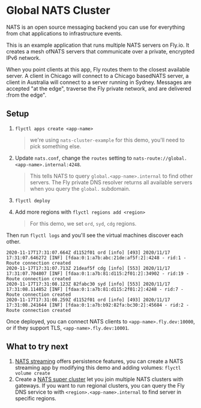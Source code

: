 # Global NATS Cluster

NATS is an open source messaging backend you can use for everything from chat applications to infrastructure events. 

This is an example application that runs multiple NATS servers on Fly.io. It creates a mesh ofNATS servers that communicate over a private, encrypted IPv6 network.

When you point clients at this app, Fly routes them to the closest available server. A client in Chicago will connect to a Chicago basedNATS server, a client in Australia will connect to a server running in Sydney. Messages are accepted "at the edge", traverse the Fly private network, and are delivered :from the edge".

## Setup

1. `flyctl apps create <app-name>`

    > we're using `nats-cluster-example` for this demo, you'll need to pick something else.
2. Update `nats.conf`, change the `routes` setting to `nats-route://global.<app-name>.internal:4248`.

    > This tells NATS to query `global.<app-name>.internal` to find other servers. The Fly private DNS resolver returns all available servers when you query the `global.` subdomain.
3. `flyctl deploy`
4. Add more regions with `flyctl regions add <region>`

    > For this demo, we set `ord`, `syd`, `cdg` regions.

Then run `flyctl logs` and you'll see the virtual machines discover each other.

```
2020-11-17T17:31:07.664Z d1152f01 ord [info] [493] 2020/11/17 17:31:07.646272 [INF] [fdaa:0:1:a7b:abc:21de:af5f:2]:4248 - rid:1 - Route connection created
2020-11-17T17:31:07.713Z 21deaf5f cdg [info] [553] 2020/11/17 17:31:07.704807 [INF] [fdaa:0:1:a7b:81:d115:2f01:2]:34902 - rid:19 - Route connection created
2020-11-17T17:31:08.123Z 82fabc30 syd [info] [553] 2020/11/17 17:31:08.114852 [INF] [fdaa:0:1:a7b:81:d115:2f01:2]:4248 - rid:7 - Route connection created
2020-11-17T17:31:08.259Z d1152f01 ord [info] [493] 2020/11/17 17:31:08.241644 [INF] [fdaa:0:1:a7b:b92:82fa:bc30:2]:45684 - rid:2 - Route connection created
```

Once deployed, you can connect NATS clients to `<app-name>.fly.dev:10000`, or if they support TLS, `<app-name>.fly.dev:10001`.

## What to try next

1. [NATS streaming](https://docs.nats.io/nats-streaming-concepts/intro) offers persistence features, you can create a NATS streaming app by modifying this demo and adding volumes: `flyctl volume create`
2. Create a [NATS super cluster](https://docs.nats.io/nats-server/configuration/gateways) let you join multiple NATS clusters with gateways. If you want to run regional clusters, you can query the Fly DNS service to with `<region>.<app-name>.internal` to find server in specific regions.
